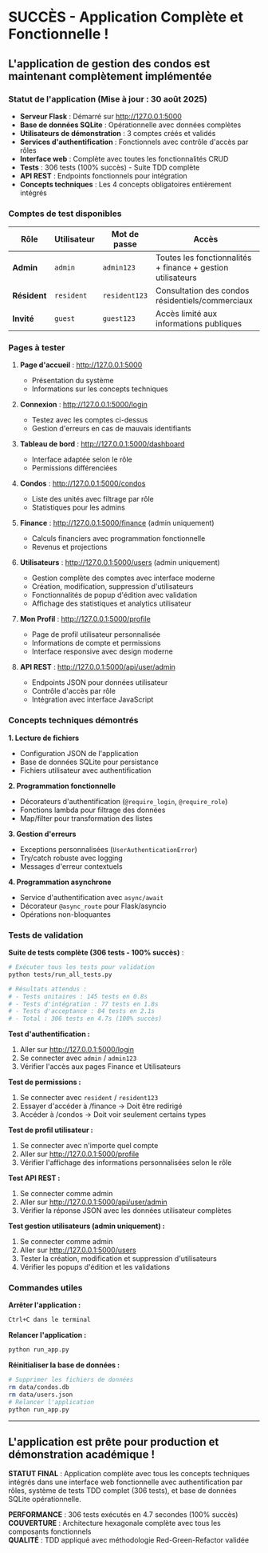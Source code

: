 # SUCCÈS - Application Complète et Fonctionnelle !

## L'application de gestion des condos est maintenant complètement implémentée

### Statut de l'application (Mise à jour : 30 août 2025)
- **Serveur Flask** : Démarré sur http://127.0.0.1:5000
- **Base de données SQLite** : Opérationnelle avec données complètes
- **Utilisateurs de démonstration** : 3 comptes créés et validés
- **Services d'authentification** : Fonctionnels avec contrôle d'accès par rôles
- **Interface web** : Complète avec toutes les fonctionnalités CRUD
- **Tests** : 306 tests (100% succès) - Suite TDD complète
- **API REST** : Endpoints fonctionnels pour intégration
- **Concepts techniques** : Les 4 concepts obligatoires entièrement intégrés

### Comptes de test disponibles

| Rôle | Utilisateur | Mot de passe | Accès |
|------|-------------|--------------|-------|
| **Admin** | `admin` | `admin123` | Toutes les fonctionnalités + finance + gestion utilisateurs |
| **Résident** | `resident` | `resident123` | Consultation des condos résidentiels/commerciaux |
| **Invité** | `guest` | `guest123` | Accès limité aux informations publiques |

### Pages à tester

1. **Page d'accueil** : http://127.0.0.1:5000
   - Présentation du système
   - Informations sur les concepts techniques

2. **Connexion** : http://127.0.0.1:5000/login
   - Testez avec les comptes ci-dessus
   - Gestion d'erreurs en cas de mauvais identifiants

3. **Tableau de bord** : http://127.0.0.1:5000/dashboard
   - Interface adaptée selon le rôle
   - Permissions différenciées

4. **Condos** : http://127.0.0.1:5000/condos
   - Liste des unités avec filtrage par rôle
   - Statistiques pour les admins

5. **Finance** : http://127.0.0.1:5000/finance (admin uniquement)
   - Calculs financiers avec programmation fonctionnelle
   - Revenus et projections

6. **Utilisateurs** : http://127.0.0.1:5000/users (admin uniquement)
   - Gestion complète des comptes avec interface moderne
   - Création, modification, suppression d'utilisateurs
   - Fonctionnalités de popup d'édition avec validation
   - Affichage des statistiques et analytics utilisateur

7. **Mon Profil** : http://127.0.0.1:5000/profile
   - Page de profil utilisateur personnalisée
   - Informations de compte et permissions
   - Interface responsive avec design moderne

8. **API REST** : http://127.0.0.1:5000/api/user/admin
   - Endpoints JSON pour données utilisateur
   - Contrôle d'accès par rôle
   - Intégration avec interface JavaScript

### Concepts techniques démontrés

**1. Lecture de fichiers**
- Configuration JSON de l'application
- Base de données SQLite pour persistance
- Fichiers utilisateur avec authentification

**2. Programmation fonctionnelle**
- Décorateurs d'authentification (`@require_login`, `@require_role`)
- Fonctions lambda pour filtrage des données
- Map/filter pour transformation des listes

**3. Gestion d'erreurs**
- Exceptions personnalisées (`UserAuthenticationError`)
- Try/catch robuste avec logging
- Messages d'erreur contextuels

**4. Programmation asynchrone**
- Service d'authentification avec `async/await`
- Décorateur `@async_route` pour Flask/asyncio
- Opérations non-bloquantes

### Tests de validation

**Suite de tests complète (306 tests - 100% succès)** :

```bash
# Exécuter tous les tests pour validation
python tests/run_all_tests.py

# Résultats attendus :
# - Tests unitaires : 145 tests en 0.8s
# - Tests d'intégration : 77 tests en 1.8s  
# - Tests d'acceptance : 84 tests en 2.1s
# - Total : 306 tests en 4.7s (100% succès)
```

**Test d'authentification :**
1. Aller sur http://127.0.0.1:5000/login
2. Se connecter avec `admin` / `admin123`
3. Vérifier l'accès aux pages Finance et Utilisateurs

**Test de permissions :**
1. Se connecter avec `resident` / `resident123`
2. Essayer d'accéder à /finance → Doit être redirigé
3. Accéder à /condos → Doit voir seulement certains types

**Test de profil utilisateur :**
1. Se connecter avec n'importe quel compte
2. Aller sur http://127.0.0.1:5000/profile
3. Vérifier l'affichage des informations personnalisées selon le rôle

**Test API REST :**
1. Se connecter comme admin
2. Aller sur http://127.0.0.1:5000/api/user/admin
3. Vérifier la réponse JSON avec les données utilisateur complètes

**Test gestion utilisateurs (admin uniquement) :**
1. Se connecter comme admin
2. Aller sur http://127.0.0.1:5000/users
3. Tester la création, modification et suppression d'utilisateurs
4. Vérifier les popups d'édition et les validations

### Commandes utiles

**Arrêter l'application :**
```bash
Ctrl+C dans le terminal
```

**Relancer l'application :**
```bash
python run_app.py
```

**Réinitialiser la base de données :**
```bash
# Supprimer les fichiers de données
rm data/condos.db
rm data/users.json
# Relancer l'application
python run_app.py
```

---

## **L'application est prête pour production et démonstration académique !**

**STATUT FINAL** : Application complète avec tous les concepts techniques intégrés dans une interface web fonctionnelle avec authentification par rôles, système de tests TDD complet (306 tests), et base de données SQLite opérationnelle.

**PERFORMANCE** : 306 tests exécutés en 4.7 secondes (100% succès)  
**COUVERTURE** : Architecture hexagonale complète avec tous les composants fonctionnels  
**QUALITÉ** : TDD appliqué avec méthodologie Red-Green-Refactor validée
